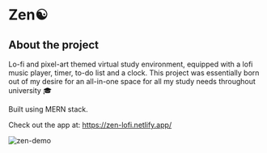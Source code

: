 # Zen☯️

## About the project
Lo-fi and pixel-art themed virtual study environment, equipped with a lofi music player, timer, to-do list and a clock. This project was essentially born out of my desire for an all-in-one space for all my study needs throughout university 🎓

Built using  MERN stack.

Check out the app at: https://zen-lofi.netlify.app/


![zen-demo](https://user-images.githubusercontent.com/104712880/210377158-3d35dc1b-b92a-4511-ba45-fc31c587a4eb.gif)
